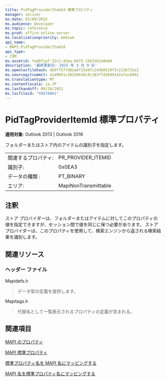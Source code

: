 ```yaml
---
title: PidTagProviderItemId 標準プロパティ
manager: soliver
ms.date: 03/09/2015
ms.audience: Developer
ms.topic: reference
ms.prod: office-online-server
ms.localizationpriority: medium
api_name:
- MAPI.PidTagProviderItemId
api_type:
- COM
ms.assetid: fadbf1af-32c2-43ea-8475-15b31b2a9e68
description: '最終更新日: 2015 年 3 月 9 日'
ms.openlocfilehash: d69ff57fd02a6f25e97c24360519f3c215b731e1
ms.sourcegitcommit: a1d9041c20256616c9c183f7d1049142a7ac6991
ms.translationtype: MT
ms.contentlocale: ja-JP
ms.lasthandoff: 09/24/2021
ms.locfileid: "59574861"
---
```

# <a name="pidtagprovideritemid-canonical-property"></a>PidTagProviderItemId 標準プロパティ

  
  
**適用対象**: Outlook 2013 | Outlook 2016 
  
フォルダーまたはストア内のアイテムの識別子を指定します。
  
|||
|:-----|:-----|
|関連するプロパティ:  <br/> |PR_PROVIDER_ITEMID  <br/> |
|識別子:  <br/> |0x0EA3  <br/> |
|データの種類 :   <br/> |PT_BINARY  <br/> |
|エリア:  <br/> |MapiNonTransmittable  <br/> |
   
## <a name="remarks"></a>注釈

ストア プロバイダーは、フォルダーまたはアイテムに対してこのプロパティの値を指定できますが、セッション間で値を同じに保つ必要があります。 ストア プロバイダーは、このプロパティを使用して、検索エンジンから返される検索結果を識別します。
  
## <a name="related-resources"></a>関連リソース

### <a name="header-files"></a>ヘッダー ファイル

Mapidefs.h
  
> データ型の定義を提供します。
    
Mapitags.h
  
> 代替名として一覧表示されるプロパティの定義が含まれる。
    
## <a name="see-also"></a>関連項目



[MAPI のプロパティ](mapi-properties.md)
  
[MAPI 標準プロパティ](mapi-canonical-properties.md)
  
[標準プロパティ名を MAPI 名にマッピングする](mapping-canonical-property-names-to-mapi-names.md)
  
[MAPI 名を標準プロパティ名にマッピングする](mapping-mapi-names-to-canonical-property-names.md)

